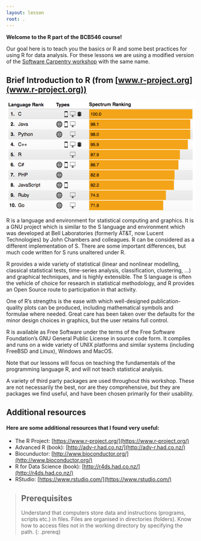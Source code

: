 ```yaml
---
layout: lesson
root: .
---
```


**Welcome to the R part of the BCB546 course!**

Our goal here is to teach you the basics or R and some best practices for using R for data analysis. 
For these lessons we are using a modified version of the [Software Carpentry workshop](http://swcarpentry.github.io/r-novice-gapminder/) with the same name.  

## Brief Introduction to R (from [www.r-project.org](www.r-project.org))

![IEEE Spectrum ranking](./fig/ranking.png)

R is a language and environment for statistical computing and graphics. It is a GNU project which is similar to the S language and environment which was developed at Bell Laboratories (formerly AT&T, now Lucent Technologies) by John Chambers and colleagues. R can be considered as a different implementation of S. There are some important differences, but much code written for S runs unaltered under R.

R provides a wide variety of statistical (linear and nonlinear modelling, classical statistical tests, time-series analysis, classification, clustering, …) and graphical techniques, and is highly extensible. The S language is often the vehicle of choice for research in statistical methodology, and R provides an Open Source route to participation in that activity.

One of R’s strengths is the ease with which well-designed publication-quality plots can be produced, including mathematical symbols and formulae where needed. Great care has been taken over the defaults for the minor design choices in graphics, but the user retains full control.

R is available as Free Software under the terms of the Free Software Foundation’s GNU General Public License in source code form. It compiles and runs on a wide variety of UNIX platforms and similar systems (including FreeBSD and Linux), Windows and MacOS.

Note that our lessons will focus on teaching the fundamentals of the
programming language R, and will not teach statistical analysis.

A variety of third party packages are used throughout this workshop. These
are not necessarily the best, nor are they comprehensive, but they are
packages we find useful, and have been chosen primarily for their
usability.

## Additional resources
#### Here are some additional resources that I found very useful:
* The R Project: [https://www.r-project.org/](https://www.r-project.org/)
* Advanced R (book): [http://adv-r.had.co.nz/](http://adv-r.had.co.nz/)
* Biocunductor: [http://www.bioconductor.org/](http://www.bioconductor.org/)
* R for Data Science (book): [http://r4ds.had.co.nz/](http://r4ds.had.co.nz/)
* RStudio: [https://www.rstudio.com/](https://www.rstudio.com/)

> ## Prerequisites
>
> Understand that computers store data and instructions (programs, scripts etc.) in files.
> Files are organised in directories (folders).
> Know how to access files not in the working directory by specifying the path.
{: .prereq}
